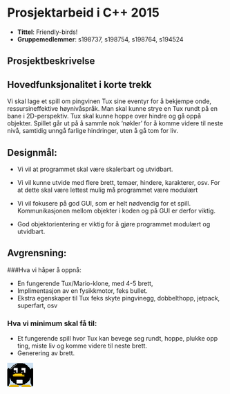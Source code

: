 # Prosjektarbeid i C++ 2015
* **Tittel**: Friendly-birds!
* **Gruppemedlemmer**: s198737, s198754, s198764, s194524

## Prosjektbeskrivelse


## Hovedfunksjonalitet i korte trekk
Vi skal lage et spill om pingvinen Tux sine eventyr for å bekjempe onde, ressursineffektive høynivåspråk. Man skal kunne strye en Tux rundt på en bane i 2D-perspektiv. Tux skal kunne hoppe over hindre og gå oppå objekter. Spillet går ut på å sammle nok ‘nøkler’ for å komme videre til neste nivå, samtidig unngå farlige hindringer, uten å gå tom for liv.  

## Designmål: 
* Vi vil at programmet skal være skalerbart og  utvidbart. 

* Vi vil kunne utvide med flere brett, temaer, hindere, karakterer, osv. For at dette skal være lettest mulig må programmet være modulært

* Vi vil fokusere på god GUI, som er helt nødvendig for et spill. Kommunikasjonen mellom objekter i koden og på GUI er derfor viktig.

* God objektorientering er viktig for å gjøre programmet modulært og utvidbart.



## Avgrensning:
###Hva vi håper å oppnå: 
* En fungerende Tux/Mario-klone, med 4-5 brett,
* Implimentasjon av en fysikkmotor, feks bullet.
* Ekstra egenskaper til Tux feks skyte pingvinegg, dobbelthopp, jetpack, superfart, osv

### Hva vi minimum skal få til: 
* Et fungerende spill hvor Tux kan bevege seg rundt, hoppe, plukke opp ting, miste liv og komme videre til neste brett.
* Generering av brett.



![tux](TUX3MINI.png)
